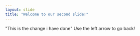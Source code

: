 ```yaml
---
layout: slide
title: "Welcome to our second slide!"
---
```

"This is the change i have done"
Use the left arrow to go back!
